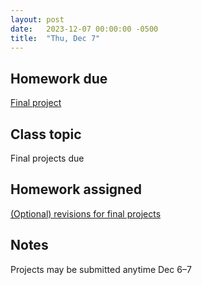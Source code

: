 ```yaml
---
layout: post
date:   2023-12-07 00:00:00 -0500
title:  "Thu, Dec 7"
---
```


## Homework due

[Final project](/compositions/final)

## Class topic

Final projects due

## Homework assigned

[(Optional) revisions for final projects](/compositions/final)

## Notes

Projects may be submitted anytime Dec 6–7